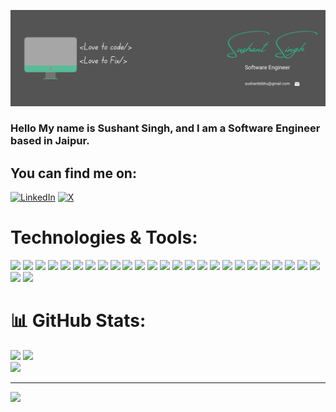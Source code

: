 ![Header](https://github.com/thisissushant/thisissushant/blob/main/Sushant%20Singh%20(2).png "Header")
### Hello My name is Sushant Singh, and I am a Software Engineer based in Jaipur.

## You can find me on:
[![LinkedIn](https://img.shields.io/badge/Linkdin-informational?style=flat&logo=linkedin&logoColor=white&color=2bbc8a)](https://linkedin.com/in/sushantbibhu) [![X](https://img.shields.io/badge/X-informational?style=flat&logo=X&logoColor=white&color=2bbc8a)](https://x.com/sushantbibhu) 

# Technologies & Tools:
![](https://img.shields.io/badge/JavaScript-informational?style=flat&logo=javascript&logoColor=white&color=2bbc8a)
![](https://img.shields.io/badge/C-informational?style=flat&logo=C&logoColor=white&color=2bbc8a)
![](https://img.shields.io/badge/TypeScript-informational?style=flat&logo=TypeScript&logoColor=white&color=2bbc8a)
![](https://img.shields.io/badge/React-informational?style=flat&logo=React&logoColor=white&color=2bbc8a)
![](https://img.shields.io/badge/NextJs-informational?style=flat&logo=next.js&logoColor=white&color=2bbc8a)
![](https://img.shields.io/badge/HTML-informational?style=flat&logo=html5&logoColor=white&color=2bbc8a)
![](https://img.shields.io/badge/CSS-informational?style=flat&logo=css3&logoColor=white&color=2bbc8a)
![](https://img.shields.io/badge/ExpressJs-informational?style=flat&logo=express&logoColor=white&color=2bbc8a)
![](https://img.shields.io/badge/Docker-informational?style=flat&logo=docker&logoColor=white&color=2bbc8a)
![](https://img.shields.io/badge/Netlify-informational?style=flat&logo=netlify&logoColor=white&color=2bbc8a)
![](https://img.shields.io/badge/Chakra-informational?style=flat&logo=chakraui&logoColor=white&color=2bbc8a)
![](https://img.shields.io/badge/Bootstrap-informational?style=flat&logo=bootstrap&logoColor=white&color=2bbc8a)
![](https://img.shields.io/badge/JWT-informational?style=flat&logo=JSON%20web%20tokens&logoColor=white&color=2bbc8a)
![](https://img.shields.io/badge/MUI-informational?style=flat&logo=MUI&logoColor=white&color=2bbc8a)
![](https://img.shields.io/badge/NPM-informational?style=flat&logo=npm&logoColor=white&color=2bbc8a)
![](https://img.shields.io/badge/NodeJS-informational?style=flat&logo=node.js&logoColor=white&color=2bbc8a)
![](https://img.shields.io/badge/Redux-informational?style=flat&logo=redux&logoColor=white&color=2bbc8a)
![](https://img.shields.io/badge/React_Router-informational?style=flat&logo=react-router&logoColor=white&color=2bbc8a)
![](https://img.shields.io/badge/Figma-informational?style=flat&logo=figma&logoColor=white&color=2bbc8a)
![](https://img.shields.io/badge/Babel-informational?style=flat&logo=babel&logoColor=white&color=2bbc8a)
![](https://img.shields.io/badge/Jest-informational?style=flat&logo=jest&logoColor=white&color=2bbc8a)
![](https://img.shields.io/badge/TailwindCSS-informational?style=flat&logo=tailwind-css&logoColor=white&color=2bbc8a)
![](https://img.shields.io/badge/Vite-informational?style=flat&logo=vite&logoColor=white&color=2bbc8a)
![](https://img.shields.io/badge/WordPress-informational?style=flat&logo=WordPress&logoColor=white&color=2bbc8a)
![](https://img.shields.io/badge/MongoDB-informational?style=flat&logo=mongodb&logoColor=white&color=2bbc8a)
![](https://img.shields.io/badge/Socket.io-informational?style=flat&logo=socket.io&logoColor=white&color=2bbc8a)
![](https://img.shields.io/badge/Redux-informational?style=flat&logo=redux&logoColor=white&color=2bbc8a)
# 📊 GitHub Stats:
![](https://github-readme-stats.vercel.app/api?username=thisissushant&theme=yeblu&hide_border=false&include_all_commits=false&count_private=false)
![](https://github-readme-streak-stats.herokuapp.com/?user=thisissushant&theme=yeblu&hide_border=false)<br/>
![](https://github-readme-stats.vercel.app/api/top-langs/?username=thisissushant&theme=yeblu&hide_border=false&include_all_commits=false&count_private=false&layout=compact)

---
[![](https://visitcount.itsvg.in/api?id=thisissushant&icon=0&color=0)](https://visitcount.itsvg.in)

